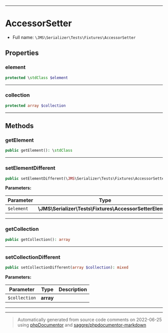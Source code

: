 ***

# AccessorSetter





* Full name: `\JMS\Serializer\Tests\Fixtures\AccessorSetter`



## Properties


### element



```php
protected \stdClass $element
```






***

### collection



```php
protected array $collection
```






***

## Methods


### getElement



```php
public getElement(): \stdClass
```











***

### setElementDifferent



```php
public setElementDifferent(\JMS\Serializer\Tests\Fixtures\AccessorSetterElement $element): mixed
```








**Parameters:**

| Parameter | Type | Description |
|-----------|------|-------------|
| `$element` | **\JMS\Serializer\Tests\Fixtures\AccessorSetterElement** |  |




***

### getCollection



```php
public getCollection(): array
```











***

### setCollectionDifferent



```php
public setCollectionDifferent(array $collection): mixed
```








**Parameters:**

| Parameter | Type | Description |
|-----------|------|-------------|
| `$collection` | **array** |  |




***


***
> Automatically generated from source code comments on 2022-06-25 using [phpDocumentor](http://www.phpdoc.org/) and [saggre/phpdocumentor-markdown](https://github.com/Saggre/phpDocumentor-markdown)
